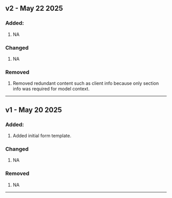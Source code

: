 ## v2 - May 22 2025

### Added:
1. NA

### Changed
1. NA

### Removed
1. Removed redundant content such as client info because only section info was required for model context.

---

## v1 - May 20 2025

### Added:
1. Added initial form template.

### Changed
1. NA

### Removed
1. NA

---

